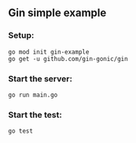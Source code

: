 ## Gin simple example

### Setup:

```
go mod init gin-example
go get -u github.com/gin-gonic/gin
```

### Start the server:

```
go run main.go
```

### Start the test:

```
go test
```
